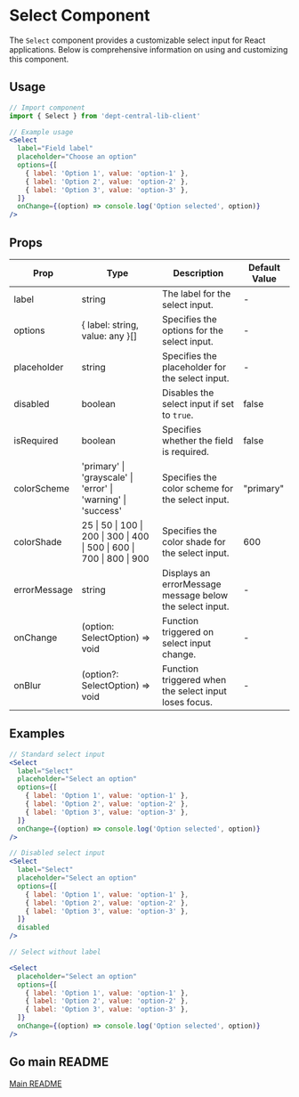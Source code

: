 # Select Component

The `Select` component provides a customizable select input for React applications. Below is comprehensive information on using and customizing this component.

## Usage

```jsx
// Import component
import { Select } from 'dept-central-lib-client'
```

```jsx
// Example usage
<Select
  label="Field label"
  placeholder="Choose an option"
  options={[
    { label: 'Option 1', value: 'option-1' },
    { label: 'Option 2', value: 'option-2' },
    { label: 'Option 3', value: 'option-3' },
  ]}
  onChange={(option) => console.log('Option selected', option)}
/>
```

## Props

| Prop         | Type                                                                    | Description                                              | Default Value |
| ------------ | ----------------------------------------------------------------------- | -------------------------------------------------------- | ------------- |
| label        | string                                                                  | The label for the select input.                          | -             |
| options      | { label: string, value: any }[]                                         | Specifies the options for the select input.              | -             |
| placeholder  | string                                                                  | Specifies the placeholder for the select input.          | -             |
| disabled     | boolean                                                                 | Disables the select input if set to `true`.              | false         |
| isRequired   | boolean                                                                 | Specifies whether the field is required.                 | false         |
| colorScheme  | 'primary' \| 'grayscale' \| 'error' \| 'warning' \| 'success'           | Specifies the color scheme for the select input.         | "primary"     |
| colorShade   | 25 \| 50 \| 100 \| 200 \| 300 \| 400 \| 500 \| 600 \| 700 \| 800 \| 900 | Specifies the color shade for the select input.          | 600           |
| errorMessage | string                                                                  | Displays an errorMessage message below the select input. | -             |
| onChange     | (option: SelectOption) => void                                          | Function triggered on select input change.               | -             |
| onBlur       | (option?: SelectOption) => void                                         | Function triggered when the select input loses focus.    | -             |

## Examples

```jsx
// Standard select input
<Select
  label="Select"
  placeholder="Select an option"
  options={[
    { label: 'Option 1', value: 'option-1' },
    { label: 'Option 2', value: 'option-2' },
    { label: 'Option 3', value: 'option-3' },
  ]}
  onChange={(option) => console.log('Option selected', option)}
/>

// Disabled select input
<Select
  label="Select"
  placeholder="Select an option"
  options={[
    { label: 'Option 1', value: 'option-1' },
    { label: 'Option 2', value: 'option-2' },
    { label: 'Option 3', value: 'option-3' },
  ]}
  disabled
/>

// Select without label

<Select
  placeholder="Select an option"
  options={[
    { label: 'Option 1', value: 'option-1' },
    { label: 'Option 2', value: 'option-2' },
    { label: 'Option 3', value: 'option-3' },
  ]}
  onChange={(option) => console.log('Option selected', option)}
/>

```

## Go main README

[Main README](../../../README.md#components)

